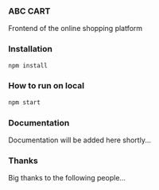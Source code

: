 ### ABC CART

Frontend of the online shopping platform

### Installation

```bash
npm install
```

### How to run on local

```bash
npm start
```

### Documentation

Documentation will be added here shortly...

### Thanks

Big thanks to the following people...
